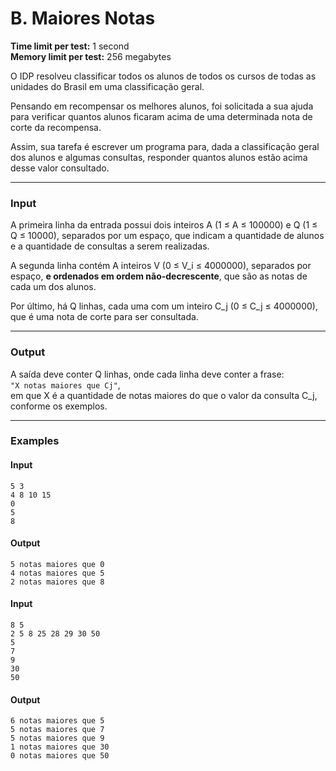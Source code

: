 # B. Maiores Notas

**Time limit per test:** 1 second  
**Memory limit per test:** 256 megabytes  

O IDP resolveu classificar todos os alunos de todos os cursos de todas as unidades do Brasil em uma classificação geral.

Pensando em recompensar os melhores alunos, foi solicitada a sua ajuda para verificar quantos alunos ficaram acima de uma determinada nota de corte da recompensa.

Assim, sua tarefa é escrever um programa para, dada a classificação geral dos alunos e algumas consultas, responder quantos alunos estão acima desse valor consultado.

---

### **Input**
A primeira linha da entrada possui dois inteiros A (1 ≤ A ≤ 100000) e Q (1 ≤ Q ≤ 10000), separados por um espaço, que indicam a quantidade de alunos e a quantidade de consultas a serem realizadas.  

A segunda linha contém A inteiros V (0 ≤ V_i ≤ 4000000), separados por espaço, **e ordenados em ordem não-decrescente**, que são as notas de cada um dos alunos.  

Por último, há Q linhas, cada uma com um inteiro C_j (0 ≤ C_j ≤ 4000000), que é uma nota de corte para ser consultada.

---

### **Output**
A saída deve conter Q linhas, onde cada linha deve conter a frase:  
`"X notas maiores que Cj"`,  
em que X é a quantidade de notas maiores do que o valor da consulta C_j, conforme os exemplos.

---

### **Examples**

#### **Input**
```
5 3
4 8 10 15
0
5
8
```

#### **Output**
```
5 notas maiores que 0
4 notas maiores que 5
2 notas maiores que 8
```

#### **Input**
```
8 5
2 5 8 25 28 29 30 50
5
7
9
30
50
```

#### **Output**
```
6 notas maiores que 5
5 notas maiores que 7
5 notas maiores que 9
1 notas maiores que 30
0 notas maiores que 50
```